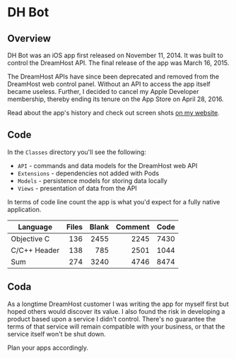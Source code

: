 # DH Bot
## Overview
DH Bot was an iOS app first released on November 11, 2014. It was built to control the DreamHost API. The final release of the app was March 16, 2015. 

The DreamHost APIs have since been deprecated and removed from the DreamHost web control panel. Without an API to access the app itself became useless. Further, I decided to cancel my Apple Developer membership, thereby ending its tenure on the App Store on April 28, 2016.

Read about the app's history and check out screen shots [on my website](https://matt.unsaturated.com/portfolio/dh-bot/).

## Code
In the `Classes` directory you'll see the following:

 - `API` - commands and data models for the DreamHost web API
 - `Extensions` - dependencies not added with Pods
 - `Models` - persistence models for storing data locally
 - `Views` - presentation of data from the API

In terms of code line count the app is what you'd expect for a fully native application. 

| Language     | Files | Blank | Comment | Code |
|--------------|------:|------:|--------:|-----:|
| Objective C  |   136 |  2455 |    2245 | 7430 |
| C/C++ Header |   138 |   785 |    2501 | 1044 |
| Sum          |   274 |  3240 |    4746 | 8474 |

## Coda
As a longtime DreamHost customer I was writing the app for myself first but hoped others would discover its value. I also found the risk in developing a product based upon a service I didn't control. There's no guarantee the terms of that service will remain compatible with your business, or that the service itself won't be shut down. 

Plan your apps accordingly.
